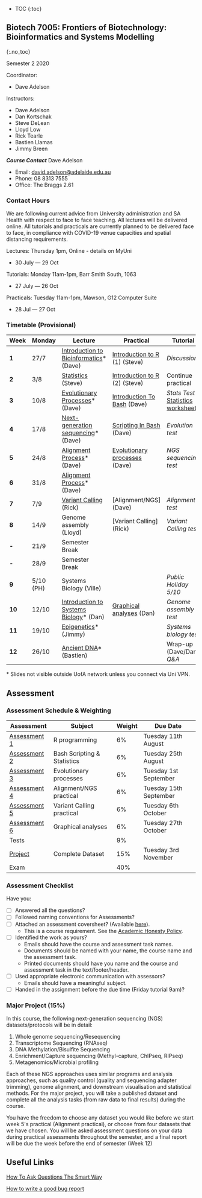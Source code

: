 * TOC
{:toc}

## Biotech 7005: Frontiers of Biotechnology: Bioinformatics and Systems Modelling
{:.no_toc}

Semester 2 2020

Coordinator:
- Dave Adelson

Instructors:
- Dave Adelson
- Dan Kortschak
- Steve DeLean
- Lloyd Low
- Rick Tearle
- Bastien Llamas
- Jimmy Breen

__*Course Contact*__
Dave Adelson
- Email: david.adelson@adelaide.edu.au
- Phone: 08 8313 7555
- Office: The Braggs 2.61

### Contact Hours
We are following current advice from University administration and SA Health with respect to face to face teaching. All lectures will be delivered online. All tutorials and practicals are currently planned to be delivered face to face, in compliance with COVID-19 venue capacities and spatial distancing requirements. 

Lectures: Thursday 1pm, Online - details on MyUni
- 30 July — 29 Oct

Tutorials: Monday 11am-1pm, Barr Smith South, 1063
- 27 July — 26 Oct

Practicals: Tuesday 11am-1pm, Mawson, G12 Computer Suite
- 28 Jul — 27 Oct

### Timetable (Provisional)

| **Week** | **Monday** | **Lecture**                                   | **Practical**                     | **Tutorial**                             |
|----------|------------|-----------------------------------------------|-----------------------------------|------------------------------------------|
| **1**    | 27/7       | [Introduction to Bioinformatics][1]\* (Dave)   | [Introduction to R] (1) (Steve)   | *Discussion*                             |
| **2**    | 3/8        | [Statistics][2] (Steve)          | [Introduction to R] (2) (Steve)   | Continue practical                       |
| **3**    | 10/8       | [Evolutionary Processes][3]\* (Dave)            | [Introduction To Bash] (Dave)    | *Stats Test* <br> [Statistics worksheet]  |
| **4**    | 17/8       | [Next-generation sequencing][4]\*  (Dave)       | [Scripting In Bash] (Dave)       | *Evolution test* |
| **5**    | 24/8       | [Alignment Process][5]\* (Dave)             | [Evolutionary processes] (Dave)    | *NGS sequencing test*                |
| **6**    | 31/8       | [Alignment Process][6]\* (Dave)                |                              |                          |
| **7**    | 7/9        | [Variant Calling][7] (Rick)                     | [Alignment/NGS] (Dave)  | *Alignment test*                 |
| **8**    | 14/9       | Genome assembly (Lloyd)                 | [Variant Calling] (Rick)        | *Variant Calling test*                  |
| **-**    | 21/9       | Semester Break                                |                                   |                                          |
| **-**    | 28/9       | Semester Break                                |                                   |                                          |
| **9**    | 5/10 (PH)  | Systems Biology (Ville)                       |                  | *Public Holiday 5/10*                  |
| **10**   | 12/10      | [Introduction to Systems Biology][10]\* (Dan) |    [Graphical analyses] (Dan)       |                *Genome assembly test*     |
| **11**   | 19/10      | [Epigenetics][11]\* (Jimmy)                   |                                 | *Systems biology test*                   |
| **12**   | 26/10      | [Ancient DNA][12]\* (Bastien)           |                                   | Wrap-up (Dave/Dan) *Q&A*          |


\* Slides not visible outside UofA network unless you connect via Uni VPN.

[1]: http://biotech7005.services.adelaide.edu.au/01-bioinformatics.slide
[2]: Lectures/03-statistics.html
[3]: http://biotech7005.services.adelaide.edu.au/03-evoprocess.slide
[4]: http://biotech7005.services.adelaide.edu.au/04-alignment.slide
[5]: http://biotech7005.services.adelaide.edu.au/04-alignment.slide
[6]: http://biotech7005.services.adelaide.edu.au/06-sequencing.slide
[7]: http://biotech7005.services.adelaide.edu.au/07-genomics.slide
[8]: Lectures/08-transcriptomics.html
[10]: http://biotech7005.services.adelaide.edu.au/10-graphs.slide
[11]: http://biotech7005.services.adelaide.edu.au/09-epigenetics.slide
[12]: http://biotech7005.services.adelaide.edu.au/12-future.slide

[Introduction to R]: Practicals/R_Practicals
[Introduction To Bash]: Practicals/Bash_Practicals/1_IntroBash.md
[Scripting In Bash]: Practicals/Bash_Practicals/2_BashScripting.md
[Evolutionary processes]: Practicals/evolutionary_prac/evolutionary.md
[NGS data practical (1)]: Practicals/NGS_Practicals/1_NGS_Practical1.md
[NGS data practical (2)]: Practicals/NGS_Practicals/2_NGS_Practical2.md
[RNAseq practical]: Practicals/Transcriptome_Practical/Transcriptomic_Practical.html
[Graphical analyses]: https://github.com/kortschak/graphprac/

[Statistics worksheet]: Tutorials/Wk2_Statistics.html

## Assessment

### Assessment Schedule & Weighting

| **Assessment**                                               | **Subject**                 | **Weight** | **Due Date**          |
|--------------------------------------------------------------|-----------------------------|------------|-----------------------|
| [Assessment 1](Assignments/Assignment1.md)                   | R programming               | 6%         | Tuesday 11th August    |
| [Assessment 2](Assignments/Assignment2.md)                   | Bash Scripting & Statistics | 6%         | Tuesday 25th August    |
| [Assessment 3](Practicals/evolutionary_prac/evolutionary.md) | Evolutionary processes      | 6%         | Tuesday 1st September  |
| [Assessment 4](Assignments/Assignment4.md)                   | Alignment/NGS practical          | 6%         | Tuesday 15th September |
| [Assessment 5](Assignments/Assignment5.html)                 | Variant Calling practical            | 6%         | Tuesday 6th October |
| [Assessment 6]()      | Graphical analyses          | 6%         | Tuesday 27th October   |
| Tests                                                        |                             | 9%         |                       |
| [Project](Assignments/major_project.md)                      | Complete Dataset            | 15%        | Tuesday 3rd November   |
| Exam                                                         |                             | 40%        |                       |

### Assessment Checklist

Have you:

- [ ] Answered all the questions?
- [ ] Followed naming conventions for Assessments?
- [ ] Attached an assessment coversheet? (Available [here](COVERSHEET.md)).
	- This is a course requirement. See the [Academic Honesty Policy](http://www.adelaide.edu.au/policies/230/).
- [ ] Identified the work as yours?
	- Emails should have the course and assessment task names.
	- Documents should be named with your name, the course name and the assessment task.
	- Printed documents should have you name and the course and assessment task in the text/footer/header.
- [ ] Used appropriate electronic communication with assessors?
	- Emails should have a meaningful subject.
- [ ] Handed in the assignment before the due time (Friday tutorial 9am)?

### Major Project (15%)

In this course, the following next-generation sequencing (NGS) datasets/protocols will be in detail:

1. Whole genome sequencing/Resequencing
2. Transcriptome Sequencing (RNAseq)
3. DNA Methylation/Bisulfite Sequencing
4. Enrichment/Capture sequencing (Methyl-capture, ChIPseq, RIPseq)
5. Metagenomics/Microbial profiling

Each of these NGS approaches uses similar programs and analysis approaches, such as quality control (quality and sequencing adapter trimming), genome alignment, and downstream visualisation and statistical methods. For the major project, you will take a published dataset and complete all the analysis tasks (from raw data to final results) during the course.

You have the freedom to choose any dataset you would like before we start week 5's practical (Alignment practical), or choose from four datasets that we have chosen. You will be asked assessment questions on your data during practical assessments throughout the semester, and a final report will be due the week before the end of semester (Week 12)

## Useful Links

[How To Ask Questions The Smart Way](http://www.catb.org/esr/faqs/smart-questions.html)

[How to write a good bug report](https://musescore.org/en/developers-handbook/how-write-good-bug-report-step-step-instructions)
